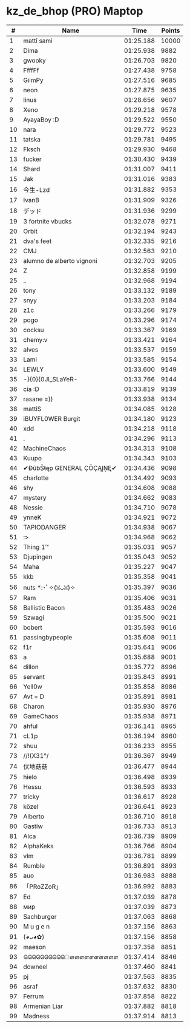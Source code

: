 # kz_de_bhop (PRO) Maptop

|  # | Name | Time | Points |
|-------------- | -------------- | -------------- | -------------- | 
| 1 | matti sami | 01:25.188 | 10000 | 
| 2 | Dima | 01:25.938 | 9882 | 
| 3 | gwooky | 01:26.703 | 9820 | 
| 4 | FfffFf | 01:27.438 | 9758 | 
| 5 | GiimPy | 01:27.516 | 9685 | 
| 6 | neon | 01:27.875 | 9635 | 
| 7 | linus | 01:28.656 | 9607 | 
| 8 | Xeno | 01:29.218 | 9578 | 
| 9 | AyayaBoy :D | 01:29.522 | 9550 | 
| 10 | nara | 01:29.772 | 9523 | 
| 11 | tatska | 01:29.781 | 9495 | 
| 12 | Fksch | 01:29.930 | 9468 | 
| 13 | fucker | 01:30.430 | 9439 | 
| 14 | Shard | 01:31.007 | 9411 | 
| 15 | Jak | 01:31.016 | 9383 | 
| 16 | 今生-Lzd | 01:31.882 | 9353 | 
| 17 | IvanB | 01:31.909 | 9326 | 
| 18 | デッド | 01:31.936 | 9299 | 
| 19 | 3 fortnite vbucks | 01:32.078 | 9271 | 
| 20 | Orbit | 01:32.194 | 9243 | 
| 21 | dva's feet | 01:32.335 | 9216 | 
| 22 | CMJ | 01:32.563 | 9210 | 
| 23 | alumno de alberto vignoni | 01:32.703 | 9205 | 
| 24 | Z | 01:32.858 | 9199 | 
| 25 | .. | 01:32.968 | 9194 | 
| 26 | tony | 01:33.132 | 9189 | 
| 27 | snyy | 01:33.203 | 9184 | 
| 28 | z1c | 01:33.266 | 9179 | 
| 29 | pogo | 01:33.296 | 9174 | 
| 30 | cocksu | 01:33.367 | 9169 | 
| 31 | chemy:v | 01:33.421 | 9164 | 
| 32 | alves | 01:33.537 | 9159 | 
| 33 | Lami | 01:33.585 | 9154 | 
| 34 | LEWLY | 01:33.600 | 9149 | 
| 35 | -}{0}{0JI_SLaYeR- | 01:33.766 | 9144 | 
| 36 | cia :D | 01:33.819 | 9139 | 
| 37 | rasane =)) | 01:33.938 | 9134 | 
| 38 | mattiS | 01:34.085 | 9128 | 
| 39 | iBUYFL0WER Burgit | 01:34.180 | 9123 | 
| 40 | xdd | 01:34.218 | 9118 | 
| 41 | . | 01:34.296 | 9113 | 
| 42 | MachineChaos | 01:34.313 | 9108 | 
| 43 | Kuupo | 01:34.343 | 9103 | 
| 44 | ✔ĐûbŠŧęp GENERAL ÇŌÇĄĮŅĘ✔ | 01:34.436 | 9098 | 
| 45 | charlotte | 01:34.492 | 9093 | 
| 46 | shy | 01:34.608 | 9088 | 
| 47 | mystery | 01:34.662 | 9083 | 
| 48 | Nessie | 01:34.710 | 9078 | 
| 49 | ynneK | 01:34.921 | 9072 | 
| 50 | TAPIODANGER | 01:34.938 | 9067 | 
| 51 | :> | 01:34.968 | 9062 | 
| 52 | Thing 1™ | 01:35.031 | 9057 | 
| 53 | Djupingen | 01:35.043 | 9052 | 
| 54 | Maha | 01:35.227 | 9047 | 
| 55 | kkb | 01:35.358 | 9041 | 
| 56 | nuts *:･ﾟ✧(ꈍᴗꈍ)✧ | 01:35.397 | 9036 | 
| 57 | Ram | 01:35.406 | 9031 | 
| 58 | Ballistic Bacon | 01:35.483 | 9026 | 
| 59 | Szwagi | 01:35.500 | 9021 | 
| 60 | bobert | 01:35.593 | 9016 | 
| 61 | passingbypeople | 01:35.608 | 9011 | 
| 62 | f1r | 01:35.641 | 9006 | 
| 63 | a | 01:35.688 | 9001 | 
| 64 | dillon | 01:35.772 | 8996 | 
| 65 | servant | 01:35.843 | 8991 | 
| 66 | Yell0w | 01:35.858 | 8986 | 
| 67 | Avt = D | 01:35.891 | 8981 | 
| 68 | Charon | 01:35.930 | 8976 | 
| 69 | GameChaos | 01:35.938 | 8971 | 
| 70 | ahful | 01:36.141 | 8965 | 
| 71 | cL1p | 01:36.194 | 8960 | 
| 72 | shuu | 01:36.233 | 8955 | 
| 73 | /\/!(X31°/ | 01:36.367 | 8949 | 
| 74 | 伏地菇菇 | 01:36.477 | 8944 | 
| 75 | hielo | 01:36.498 | 8939 | 
| 76 | Hessu | 01:36.593 | 8933 | 
| 77 | tricky | 01:36.617 | 8928 | 
| 78 | közel | 01:36.641 | 8923 | 
| 79 | Alberto | 01:36.710 | 8918 | 
| 80 | Gastiw | 01:36.733 | 8913 | 
| 81 | Alca | 01:36.739 | 8909 | 
| 82 | AlphaKeks | 01:36.766 | 8904 | 
| 83 | vlm | 01:36.781 | 8899 | 
| 84 | Rumble | 01:36.891 | 8893 | 
| 85 | auo | 01:36.983 | 8888 | 
| 86 | 「PRoZZoR」 | 01:36.992 | 8883 | 
| 87 | Ed | 01:37.039 | 8878 | 
| 88 | мир | 01:37.039 | 8873 | 
| 89 | Sachburger | 01:37.063 | 8868 | 
| 90 | M u g e n | 01:37.156 | 8863 | 
| 91 | (◕ᴗ◕✿) | 01:37.156 | 8858 | 
| 92 | maeson | 01:37.358 | 8851 | 
| 93 | ௌௌௌௌௌௌௌௌௌௌ | 01:37.414 | 8846 | 
| 94 | downeel | 01:37.460 | 8841 | 
| 95 | pj | 01:37.563 | 8835 | 
| 96 | asraf | 01:37.632 | 8830 | 
| 97 | Ferrum | 01:37.858 | 8822 | 
| 98 | Armenian Liar | 01:37.882 | 8818 | 
| 99 | Madness | 01:37.914 | 8813 | 

